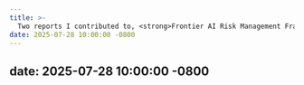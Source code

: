 ```yaml
---
title: >-
  Two reports I contributed to, <strong>Frontier AI Risk Management Framework</strong> <a href="https://concordia-ai.com/research/frontier-ai-risk-management-framework/" target="_blank">[Read more]</a> and <strong>Responsible Innovation in AI × Life Sciences</strong> <a href="https://concordia-ai.com/research/responsible-innovation-in-ai-x-life-sciences/" target="_blank">[Read more]</a>, were presented at WAIC 2025!
date: 2025-07-28 10:00:00 -0800
---
```


date: 2025-07-28 10:00:00 -0800
---
